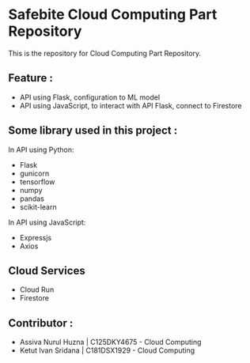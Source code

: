 # Safebite Cloud Computing Part Repository

This is the repository for Cloud Computing Part Repository.

## Feature :
- API using Flask, configuration to ML model
- API using JavaScript, to interact with API Flask, connect to Firestore

## Some library used in this project :
In API using Python:
- Flask
- gunicorn
- tensorflow
- numpy
- pandas
- scikit-learn

In API using JavaScript:
- Expressjs
- Axios

## Cloud Services
- Cloud Run
- Firestore

## Contributor :
- Assiva Nurul Huzna | C125DKY4675 - Cloud Computing
- Ketut Ivan Sridana | C181DSX1929 - Cloud Computing
